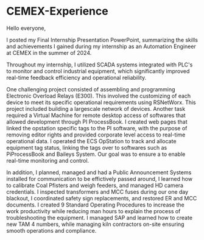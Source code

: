# CEMEX-Experience
Hello everyone,

I posted my Final Internship Presentation PowerPoint, summarizing the skills and achievements I gained during my internship as an Automation Engineer at CEMEX in the summer of 2024.

Throughout my internship, I utilized SCADA systems integrated with PLC's to monitor and control industrial equipment, which significantly improved real-time feedback efficiency and operational reliability.

One challenging project consisted of assembling and programming Electronic Overload Relays (E300). This involved the customizing of each device to meet its specific operational requirements using RSNetWorx. This project included building a largescale network of devices. Another task required a Virtual Machine for remote desktop access of softwares that allowed development through PI ProcessBook. I created web pages that linked the opstation specific tags to the PI software, with the purpose of removing editor rights and provided corporate level access to real-time operational data.
I operated the ECS OpStation to track and allocate equipment tag status, linking the tags over to softwares such as PiProcessBook and Baileys System. Our goal was to ensure a to enable real-time monitoring and control.

In addition, I planned, managed and had a Public Announcement Systems installed for communication to be effictively passed around, I learned how to calibrate Coal Pfisters and weigh feeders, and managed HD camera credentials. I inspected transformers and MCC fuses during our one day blackout, I coordinated safety sign replacements, and restored ER and MCC documents. I created 9 Standard Operating Procedures to increase the work productivity while reducing man hours to explain the process of troubleshooting the equipment. I managed SAP and learned how to create new TAM 4 numbers, while managing kiln contractors on-site ensuring smooth operations and compliance.
